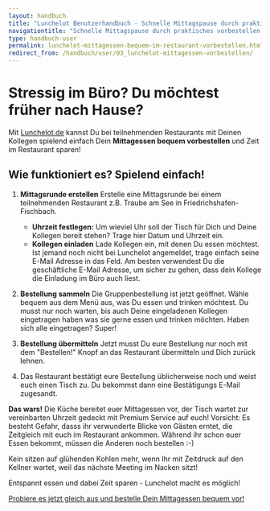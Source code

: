 ```yaml
---
layout: handbuch
title: "Lunchelot Benutzerhandbuch - Schnelle Mittagspause durch praktisches vorbestellen"
navigationtitle: "Schnelle Mittagspause durch praktisches vorbestellen im Restaurant."
type: handbuch-user
permalink: lunchelot-mittagessen-bequem-im-restaurant-vorbestellen.html
redirect_from: /handbuch/user/03_lunchelot-mittagessen-vorbestellen/
---
```


# Stressig im Büro? Du möchtest früher nach Hause?

<p class="message">
Mit <a href="https://lunchelot.de">Lunchelot.de</a> kannst Du bei teilnehmenden Restaurants mit Deinen Kollegen
 spielend einfach Dein <strong>Mittagessen bequem vorbestellen</strong> und Zeit im Restaurant sparen!
</p>

## Wie funktioniert es? Spielend einfach!

1. **Mittagsrunde erstellen** Erstelle eine Mittagsrunde bei einem teilnehmenden Restaurant z.B. Traube am See in Friedrichshafen-Fischbach.
    * **Uhrzeit festlegen:**  Um wieviel Uhr soll der Tisch für Dich und Deine Kollegen bereit stehen? Trage hier
    Datum und Uhrzeit ein.
    * **Kollegen einladen** Lade Kollegen ein, mit denen Du essen möchtest. Ist jemand noch nicht bei Lunchelot angemeldet,
     trage einfach seine E-Mail Adresse in das Feld. Am besten verwendest Du die geschäftliche E-Mail Adresse, um sicher zu gehen,
     dass dein Kollege die Einladung im Büro auch liest.

2. **Bestellung sammeln** Die Gruppenbestellung ist jetzt geöffnet. Wähle bequem aus dem Menü aus, was Du essen und trinken möchtest.
Du musst nur noch warten, bis auch Deine eingeladenen Kollegen eingetragen haben was sie gerne essen und trinken möchten.
 Haben sich alle eingetragen? Super!

3. **Bestellung übermitteln** Jetzt musst Du eure Bestellung nur noch mit dem "Bestellen!" Knopf an das Restaurant übermitteln
 und Dich zurück lehnen.

4. Das Restaurant bestätigt eure Bestellung üblicherweise noch und weist euch einen Tisch zu. Du bekommst dann eine Bestätigungs E-Mail zugesandt.


**Das wars!** Die Küche bereitet euer Mittagessen vor, der Tisch wartet zur vereinbarten Uhrzeit gedeckt mit Premium Service auf euch!
Vorsicht: Es besteht Gefahr, dasss ihr verwunderte Blicke von Gästen erntet, die Zeitgleich mit euch im Restaurant ankommen.
Während ihr schon euer Essen bekommt, müssen die Anderen noch bestellen :-)

Kein sitzen auf glühenden Kohlen mehr, wenn Ihr mit Zeitdruck auf den Kellner wartet, weil das nächste Meeting im
Nacken sitzt!

Entspannt essen und dabei Zeit sparen - Lunchelot macht es möglich!

<p class="message">
<a href="https://lunchelot.de/signin" target="_blank">Probiere es jetzt gleich aus und bestelle Dein Mittagessen bequem vor!</a>
</p>